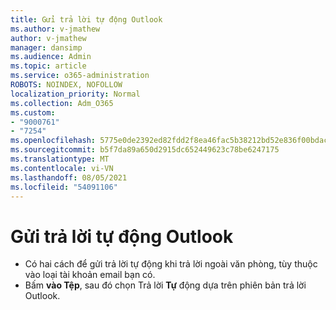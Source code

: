```yaml
---
title: Gửi trả lời tự động Outlook
ms.author: v-jmathew
author: v-jmathew
manager: dansimp
ms.audience: Admin
ms.topic: article
ms.service: o365-administration
ROBOTS: NOINDEX, NOFOLLOW
localization_priority: Normal
ms.collection: Adm_O365
ms.custom:
- "9000761"
- "7254"
ms.openlocfilehash: 5775e0de2392ed82fdd2f8ea46fac5b38212bd52e836f00bdac68b24e31639ba
ms.sourcegitcommit: b5f7da89a650d2915dc652449623c78be6247175
ms.translationtype: MT
ms.contentlocale: vi-VN
ms.lasthandoff: 08/05/2021
ms.locfileid: "54091106"
---
```

# <a name="sending-automatic-replies-from-outlook"></a>Gửi trả lời tự động Outlook

- Có hai cách để gửi trả lời tự động khi trả lời ngoài văn phòng, tùy thuộc vào loại tài khoản email bạn có.
- Bấm **vào Tệp**, sau đó chọn Trả lời **Tự** động dựa trên phiên bản trả lời Outlook.
